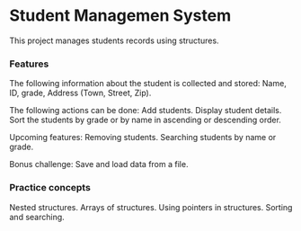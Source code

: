 # Student Managemen System

This project manages students records using structures.

### Features
The following information about the student is collected and stored:
  Name, ID, grade, Address (Town, Street, Zip).

The following actions can be done:
  Add students.
  Display student details.
  Sort the students by grade or by name in ascending or descending order.

Upcoming features:
  Removing students.
  Searching students by name or grade.

Bonus challenge:
  Save and load data from a file.

### Practice concepts
Nested structures.
Arrays of structures.
Using pointers in structures.
Sorting and searching.
